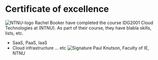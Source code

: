 # Certificate of excellence
![NTNU-logo](../files/NTNU-logo.png)
Rachel Booker have completed the course IDG2001 Cloud Technologies at
(NTNU). As part of their course, they have blabla skills, lists, etc.
- SaaS, PaaS, IaaS
- Cloud infrastructure ... etc
![Signature](signature.png)
Paul Knutson, Faculty of IE, NTNU